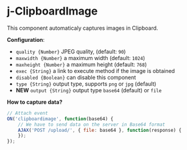 # j-ClipboardImage

This component automaticaly captures images in Clipboard.

__Configuration__:

- `quality {Number}` JPEG quality, (default: `90`)
- `maxwidth {Number}` a maximum width (default: `1024`)
- `maxheight {Number}` a maximum height (default: `768`)
- `exec {String}` a link to execute method if the image is obtained
- `disabled {Boolean}` can disable this component
- `type {String}` output type, supports `png` or `jpg` (default)
- __NEW__ `output {String}` output type `base64` (default) or `file`

__How to capture data?__

```javascript
// Attach event
ON('clipboardimage', function(base64) {
	// We have to send data on the server in Base64 format
	AJAX('POST /upload/', { file: base64 }, function(response) {
	});
});
```